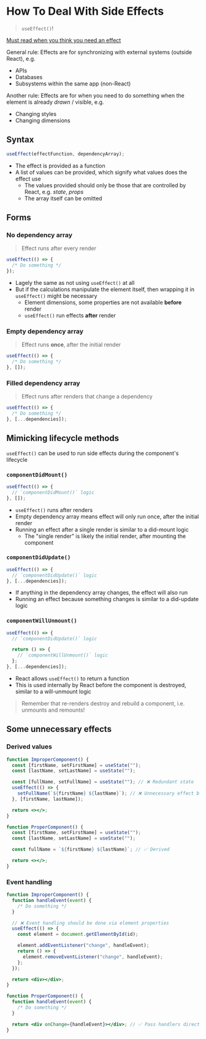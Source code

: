 # How To Deal With Side Effects

> `useEffect()`!

[Must read when you think you need an effect](https://react.dev/learn/you-might-not-need-an-effect)

General rule: Effects are for synchronizing with external systems (outside React), e.g.

- APIs
- Databases
- Subsystems within the same app (non-React)

Another rule: Effects are for when you need to do something when the element is already _drawn_ / visible, e.g.

- Changing styles
- Changing dimensions

## Syntax

```jsx
useEffect(effectFunction, dependencyArray);
```

- The effect is provided as a function
- A list of values can be provided, which signify what values does the effect use
  - The values provided should only be those that are controlled by React, e.g. _state_, _props_
  - The array itself can be omitted

## Forms

### No dependency array

> Effect runs after every render

```jsx
useEffect(() => {
  /* Do something */
});
```

- Lagely the same as not using `useEffect()` at all
- But if the calculations manipulate the element itself, then wrapping it in `useEffect()` might be necessary
  - Element dimensions, some properties are not available **before** render
  - `useEffect()` run effects **after** render

### Empty dependency array

> Effect runs **once**, after the initial render

```jsx
useEffect(() => {
  /* Do something */
}, []);
```

### Filled dependency array

> Effect runs after renders that change a dependency

```jsx
useEffect(() => {
  /* Do something */
}, [...dependencies]);
```

## Mimicking lifecycle methods

`useEffect()` can be used to run side effects during the component's lifecycle

### `componentDidMount()`

```jsx
useEffect(() => {
  // `componentDidMount()` logic
}, []);
```

- `useEffect()` runs after renders
- Empty dependency array means effect will only run once, after the initial render
- Running an effect after a single render is similar to a did-mount logic
  - The "single render" is likely the initial render, after mounting the component

### `componentDidUpdate()`

```jsx
useEffect(() => {
  // `componentDidUpdate()` logic
}, [...dependencies]);
```

- If anything in the dependency array changes, the effect will also run
- Running an effect because something changes is similar to a did-update logic

### `componentWillUnmount()`

```jsx
useEffect(() => {
  // `componentDidUpdate()` logic

  return () => {
    // `componentWillUnmount()` logic
  };
}, [...dependencies]);
```

- React allows `useEffect()` to return a function
- This is used internally by React before the component is destroyed, similar to a will-unmount logic

> Remember that re-renders destroy and rebuild a component, i.e. unmounts and remounts!

## Some unnecessary effects

### Derived values

```jsx
function ImproperComponent() {
  const [firstName, setFirstName] = useState("");
  const [lastName, setLastName] = useState("");

  const [fullName, setFullName] = useState(""); // ❌ Redundant state
  useEffect(() => {
    setFullName(`${firstName} ${lastName}`); // ❌ Unnecessary effect because state is redundant
  }, [firstName, lastName]);

  return <></>;
}

function ProperComponent() {
  const [firstName, setFirstName] = useState("");
  const [lastName, setLastName] = useState("");

  const fullName = `${firstName} ${lastName}`; // ✅ Derived

  return <></>;
}
```

### Event handling

```jsx
function ImproperComponent() {
  function handleEvent(event) {
    /* Do something */
  }

  // ❌ Event handling should be done via element properties
  useEffect(() => {
    const element = document.getElementById(id);

    element.addEventListener("change", handleEvent);
    return () => {
      element.removeEventListener("change", handleEvent);
    };
  });

  return <div></div>;
}

function ProperComponent() {
  function handleEvent(event) {
    /* Do something */
  }

  return <div onChange={handleEvent}></div>; // ✅ Pass handlers directly
}
```
